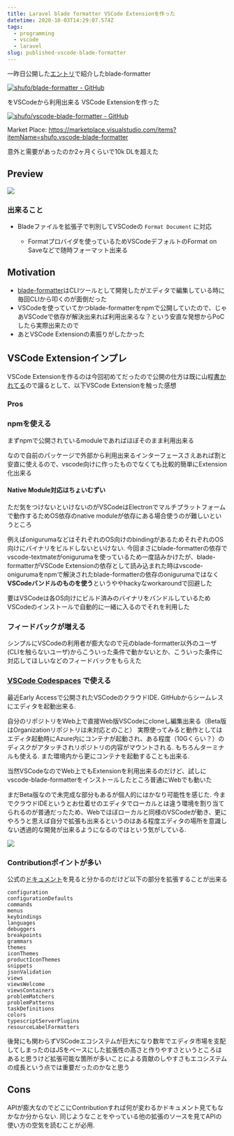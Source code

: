 ```yaml
---
title: Laravel blade formatter VSCode Extensionを作った
datetime: 2020-10-03T14:29:07.574Z
tags:
  - programming
  - vscode
  - laravel
slug: published-vscode-blade-formatter
---
```

一昨日公開した[エントリ](https://shufo.dev/2020/10/01/about-blade-formatter/)で紹介したblade-formatter

[![shufo/blade-formatter - GitHub](https://gh-card.dev/repos/shufo/blade-formatter.svg)](https://github.com/shufo/blade-formatter)

をVSCodeから利用出来る
VSCode Extensionを作った

[![shufo/vscode-blade-formatter - GitHub](https://gh-card.dev/repos/shufo/vscode-blade-formatter.svg)](https://github.com/shufo/vscode-blade-formatter)

Market Place: <https://marketplace.visualstudio.com/items?itemName=shufo.vscode-blade-formatter>

意外と需要があったのか2ヶ月くらいで10k DLを超えた

## Preview

![](https://github.com/shufo/vscode-blade-formatter/raw/master/screencast.gif)

### 出来ること

* Bladeファイルを拡張子で判別してVSCodeの `Format Document` に対応

  * Formatプロバイダを使っているためVSCodeデフォルトのFormat on Saveなどで随時フォーマット出来る

## Motivation

* [blade-formatter](https://github.com/shufo/blade-formatter)はCLIツールとして開発したがエディタで編集している時に毎回CLIから叩くのが面倒だった
* VSCodeを使っていてかつblade-formatterをnpmで公開していたので、じゃあVSCodeで依存が解決出来れば利用出来るな？という安直な発想からPoCしたら実際出来たので
* あとVSCode Extensionの素振りがしたかった

## VSCode Extensionインプレ

VSCode Extensionを作るのは今回初めてだったので公開の仕方は既に山程[書かれてる](https://stackoverflow.com/questions/43671356/how-to-publish-a-extension-on-vscode-by-myself)ので譲るとして、以下VSCode Extensionを触った感想

### Pros

### npmを使える

まずnpmで公開されているmoduleであればほぼそのまま利用出来る

なので自前のパッケージで外部から利用出来るインターフェースさえあれば割と安直に使えるので、vscode向けに作ったものでなくても比較的簡単にExtension化出来る

#### Native Module対応はちょいむずい

ただ気をつけないといけないのがVSCodeはElectronでマルチプラットフォームで動作するためOS依存のnative moduleが依存にある場合使うのが難しいというところ

例えばonigurumaなどはそれぞれのOS向けのbindingがあるためそれぞれのOS向けにバイナリをビルドしないといけない. 今回まさにblade-formatterの依存でvscode-textmateがonigurumaを使っているため一度詰みかけたが、blade-formatterがVSCode Extensionの依存として読み込まれた時はvscode-onigurumaをnpmで解決されたblade-formatterの依存のonigurumaではなく**VSCodeバンドルのものを使う**というややhackyなworkaroundで回避した

要はVSCodeは各OS向けにビルド済みのバイナリをバンドルしているためVSCodeのインストールで自動的に一緒に入るのでそれを利用した

### フィードバックが増える

シンプルにVSCodeの利用者が膨大なので元のblade-formatter以外のユーザ(CLIを触らないユーザ)からこういった条件で動かないとか、こういった条件に対応してほしいなどのフィードバックをもらえた

### [VSCode Codespaces](https://github.com/features/codespaces) で使える

最近Early Accessで公開されたVSCodeのクラウドIDE. GitHubからシームレスにエディタを起動出来る.

自分のリポジトリをWeb上で直接Web版VSCodeにcloneし編集出来る（Beta版はOrganizationリポジトリは未対応とのこと）
実際使ってみると動作としてはエディタ起動時にAzure内にコンテナが起動され、ある程度（10Gくらい？）のディスクがアタッチされリポジトリの内容がマウントされる. もちろんターミナルも使える. また環境内から更にコンテナを起動することも出来る.

当然VSCodeなのでWeb上でもExtensionを利用出来るのだけど、試しにvscode-blade-formatterをインストールしたところ普通にWebでも動いた

まだBeta版なので未完成な部分もあるが個人的にはかなり可能性を感じた. 今までクラウドIDEというとお仕着せのエディタでローカルとは違う環境を割り当てられるのが普通だったため、Webでほぼローカルと同様のVSCodeが動き、更にやろうと思えば自分で拡張も出来るというのはある程度エディタの場所を意識しない透過的な開発が出来るようになるのではという気がしている. 

![](/assets/img/uploads/2020-10-03_22-20-03.png)

### Contributionポイントが多い

公式の[ドキュメント](https://code.visualstudio.com/api/references/contribution-points)を見ると分かるのだけど以下の部分を拡張することが出来る

```
configuration
configurationDefaults
commands
menus
keybindings
languages
debuggers
breakpoints
grammars
themes
iconThemes
productIconThemes
snippets
jsonValidation
views
viewsWelcome
viewsContainers
problemMatchers
problemPatterns
taskDefinitions
colors
typescriptServerPlugins
resourceLabelFormatters
```

後発にも関わらずVSCodeエコシステムが巨大になり数年でエディタ市場を支配してしまったのはJSをベースにした拡張性の高さと作りやすさというところはあると思うけど拡張可能な箇所が多いことによる貢献のしやすさもエコシステムの成長という点では重要だったのかなと思う

## Cons

APIが膨大なのでどこにContributionすれば何が変わるかドキュメント見てもなかなか分からない. 同じようなことをやっている他の拡張のソースを見てAPIの使い方の空気を読むことが必用. 

